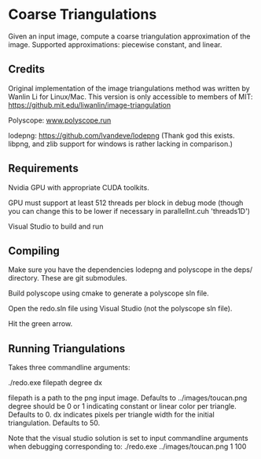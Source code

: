 # Coarse Triangulations

Given an input image, compute a coarse triangulation approximation of the image. Supported approximations: piecewise constant, and linear. 

## Credits

Original implementation of the image triangulations method was written by Wanlin Li for Linux/Mac. This version is only accessible to members of MIT:
 https://github.mit.edu/liwanlin/image-triangulation

Polyscope: www.polyscope.run

lodepng: https://github.com/lvandeve/lodepng
(Thank god this exists. libpng, and zlib support for windows is rather lacking in comparison.)

## Requirements

Nvidia GPU with appropriate CUDA toolkits. 

GPU must support at least 512 threads per block in debug mode (though you can change this to be lower if necessary in parallelInt.cuh 'threads1D')

Visual Studio to build and run

## Compiling

Make sure you have the dependencies lodepng and polyscope in the deps/ directory. These are git submodules.

Build polyscope using cmake to generate a polyscope sln file.

Open the redo.sln file using Visual Studio (not the polyscope sln file).

Hit the green arrow.

## Running Triangulations
Takes three commandline arguments:

./redo.exe filepath degree dx

filepath is a path to the png input image. Defaults to ../images/toucan.png
degree should be 0 or 1 indicating constant or linear color per triangle. Defaults to 0.
dx indicates pixels per triangle width for the initial triangulation. Defaults to 50.

Note that the visual studio solution is set to input commandline arguments when debugging corresponding to:
./redo.exe ../images/toucan.png 1 100



